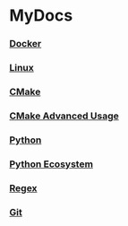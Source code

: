 # MyDocs

### [Docker](/Docker.md)
### [Linux](/Linux.md)
### [CMake](/CMake.md)
### [CMake Advanced Usage](/CMake-Advanced-Usage.md)
### [Python](/Python.md)
### [Python Ecosystem](/Python-Ecosystem.md)
### [Regex](/Regex.md)
### [Git](/Git.md)
